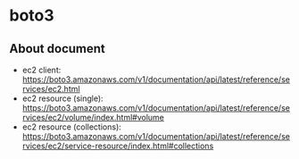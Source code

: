 # boto3
## About document
- ec2 client: https://boto3.amazonaws.com/v1/documentation/api/latest/reference/services/ec2.html
- ec2 resource (single): https://boto3.amazonaws.com/v1/documentation/api/latest/reference/services/ec2/volume/index.html#volume
- ec2 resource (collections): https://boto3.amazonaws.com/v1/documentation/api/latest/reference/services/ec2/service-resource/index.html#collections
